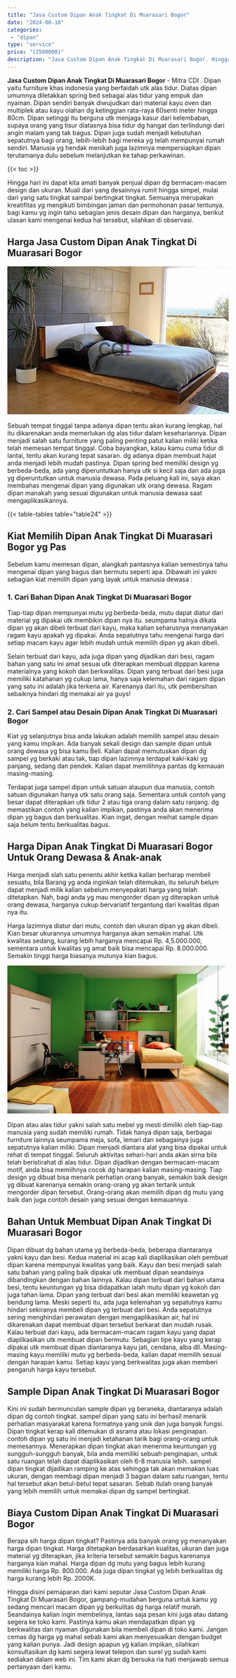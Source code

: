 ```yaml
---
title: "Jasa Custom Dipan Anak Tingkat Di Muarasari Bogor"
date: "2024-08-18"
categories:
 - "dipan"
type: "service"
price: "[2500000]"
description: "Jasa Custom Dipan Anak Tingkat Di Muarasari Bogor. Hingga disini pemaparan dari kami seputar Jasa Custom Dipan Anak Tingkat Di Muarasari Bogor, gampang-mudah..."
---
```


**Jasa Custom Dipan Anak Tingkat Di Muarasari Bogor** - Mitra CDI . Dipan yaitu furniture khas indonesia yang berfaidah utk alas tidur. Diatas dipan umumnya diletakkan spring bed sebagai alas tidur yang empuk dan nyaman. Dipan sendiri banyak diwujudkan dari material kayu oven dan multiplek atau kayu olahan dg ketinggian rata-raya 60senti meter hingga 80cm. Dipan setinggi itu berguna utk menjaga kasur dari kelembaban, supaya orang yang tisur diatasnya bisa tidur dg hangat dan terlindungi dari angin malam yang tak bagus. Dipan juga sudah menjadi kebutuhan sepatutnya bagi orang, lebih-lebih bagi mereka yg telah mempunyai rumah sendiri. Manusia yg hendak menikah juga lazimnya mempersiapkan dipan terutamanya dulu sebelum melanjutkan ke tahap perkawinan.

{{< toc >}}

Hingga hari ini dapat kita amati banyak penjual dipan dg bermacam-macam design dan ukuran. Muali dari yang desainnya rumit hingga simpel, mulai dari yang satu tingkat sampai bertingkat tingkat. Semuanya merupakan kreatifitas yg mengikuti bimbingan jaman dan permohonan pasar tentunya. bagi kamu yg ingin tahu sebagian jenis desain dipan dan harganya, berikut ulasan kami mengenai kedua hal tersebut, silahkan di observasi.

## Harga Jasa Custom Dipan Anak Tingkat Di Muarasari Bogor

![Jasa Custom Dipan Anak Tingkat Di Muarasari Bogor](/images/mebel/dipan-dewasa-007.jpg)

Sebuah tempat tinggal tanpa adanya dipan tentu akan kurang lengkap, hal itu dikarenakan anda memerlukan dg alas tidur dalam kesehariannya. Dipan menjadi salah satu furniture yang paling penting patut kalian miliki ketika telah memesan tempat tinggal. Coba bayangkan, kalau kamu cuma tidur di lantai, tentu akan kurang tepat sasaran. dg adanya dipan membuat hajat anda menjadi lebih mudah pastinya. Dipan spring bed memiliki design yg berbeda-beda, ada yang diperuntutkan hanya utk si kecil saja dan ada juga yg diperuntutkan untuk manusia dewasa. Pada peluang kali ini, saya akan membahas mengenai dipan yang digunakan utk orang dewasa. Ragam dipan manakah yang sesuai digunakan untuk manusia dewasa saat mengaplikasikannya.

{{< table-tables table="table24" >}}

## Kiat Memilih Dipan Anak Tingkat Di Muarasari Bogor yg Pas

Sebelum kamu memesan dipan, alangkah pantasnya kalian semestinya tahu mengenai dipan yang bagus dan bermutu seperti apa. Dibawah ini yakni sebagian kiat memilih dipan yang layak untuk manusia dewasa :

### 1\. Cari Bahan Dipan Anak Tingkat Di Muarasari Bogor

Tiap-tiap dipan mempunyai mutu yg berbeda-beda, mutu dapat diatur dari material yg dipakai utk membikin dipan nya itu. seumpama halnya dikala dipan yg akan dibeli terbuat dari kayu, maka kalian seharusnya menanyakan ragam kayu apakah yg dipakai. Anda sepatutnya tahu mengenai harga dari setiap macam kayu agar lebih mudah untuk memilih dipan yg akan dibeli.

Selain terbuat dari kayu, ada juga dipan yang dijadikan dari besi, ragam bahan yang satu ini amat sesuai utk diterapkan membuat dipppan karena materialnya yang kokoh dan berkwalitas. Dipan yang terbuat dari besi juga memiliki katahanan yg cukup lama, hanya saja kelemahan dari ragam dipan yang satu ini adalah jika terkena air. Karenanya dari itu, utk pembersihan sebaiknya hindari dg memakai air ya guys!

### 2\. Cari Sampel atau Desain Dipan Anak Tingkat Di Muarasari Bogor

Kiat yg selanjutnya bisa anda lakukan adalah memilih sampel atau desain yang kamu impikan. Ada banyak sekali design dan sample dipan untuk orang dewasa yg bisa kamu Beli. Kalian dapat memutuskan dipan dg sampel yg berkaki atau tak, tiap dipan lazimnya terdapat kaki-kaki yg panjang, sedang dan pendek. Kalian dapat memilihnya pantas dg kemauan masing-masing.

Terdapat juga sampel dipan untuk satuan ataupun dua manusia, contoh satuan digunakan hanya utk satu orang saja. Sementara untuk contoh yang besar dapat diterapkan utk tidur 2 atau tiga orang dalam satu ranjang. dg memastikan contoh yang kalian impikan, pastinya anda akan menerima dipan yg bagus dan berkualitas. Kian ingat, dengan meihat sample dipan saja belum tentu berkualitas bagus.

## Harga Dipan Anak Tingkat Di Muarasari Bogor Untuk Orang Dewasa & Anak-anak

Harga menjadi slah satu penentu akhir ketika kalian berharap membeli sesuatu, bila Barang yg anda inginkan telah ditemukan, itu seluruh belum dapat menjadi milik kalian sebelum menyepakati harga yang telah ditetapkan. Nah, bagi anda yg mau mengorder dipan yg diterapkan untuk orang dewasa, harganya cukup bervariatif tergantung dari kwalitas dipan nya itu.

Harga lazimnya diatur dari mutu, contoh dan ukuran dipan yg akan dibeli. Kian besar ukurannya umumnya harganya akan semakin mahal. Utk kwalitas sedang, kurang lebih harganya mencapai Rp. 4,5.000.000, sementara untuk kwalitas yg amat baik bisa mencapai Rp. 8.000.000. Semakin tinggi harga biasanya mutunya kian bagus.

![Jasa Custom Dipan Anak Tingkat Di Muarasari Bogor](/images/mebel/dipan-anak-012.jpg)

Dipan atau alas tidur yakni salah satu mebel yg mesti dimiliki oleh tiap-tiap manusia yang sudah memiliki rumah. Tidak hanya dipan saja, berbagai furniture lainnya seumpama meja, sofa, lemari dan sebagainya juga sepatutnya kalian miliki. Dipan menjadi diantara alat yang bisa dipakai untuk rehat di tempat tinggal. Seluruh aktivitas sehari-hari anda akan sirna bila telah beristirahat di alas tidur. Dipan dijadikan dengan bermacam-macam motif, anda bisa memiihnya cocok dg harapan kalian masing-masing. Tiap design yg dibuat bisa menarik perhatian orang banyak, semakin baik design yg dibuat karenanya semakin orang-orang yg akan tertarik untuk mengorder dipan tersebut. Orang-orang akan memilih dipan dg mutu yang baik dan juga contoh desain yang sesuai dengan kemauannya.

## Bahan Untuk Membuat Dipan Anak Tingkat Di Muarasari Bogor

Dipan dibuat dg bahan utama yg berbeda-beda, beberapa diantaranya yakni kayu dan besi. Kedua material ini acap kali diaplikasikan oleh pembuat dipan karena mempunyai kwalitas yang baik. Kayu dan besi menjadi salah satu bahan yang paling baik dipakai utk membuat dipan seandainya dibandingkan dengan bahan lainnya. Kalau dipan terbuat dari bahan utama besi, tentu keuntungan yg bisa didapatkan ialah mutu dipan yg kokoh dan juga tahan lama. Dipan yang terbuat dari besi akan memiliki keawetan yg bendung lama. Meski seperti itu, ada juga kelemahan yg sepatutnya kamu hindari sekiranya membeli dipan yg terbuat dari besi. Anda sepatutnya sering menghindari perawatan dengan mengaplikasikan air, hal ini dikarenakan dapat membuat dipan tersebut berkarat dan mudah rusak. Kalau terbuat dari kayu, ada bermacam-macam ragam kayu yang dapat diaplikasikan utk membuat dipan bermutu. Sebagian tipe kayu yang kerap dipakai utk membuat dipan diantaranya kayu jati, cendana, alba dll. Masing-masing kayu memiliki mutu yg berbeda-beda, kalian dapat memilih sesuai dengan harapan kamu. Setiap kayu yang berkwalitas juga akan memberi pengaruh harga kayu tersebut.

## Sample Dipan Anak Tingkat Di Muarasari Bogor

Kini ini sudah bermunculan sample dipan yg beraneka, diantaranya adalah dipan dg contoh tingkat. sampel dipan yang satu ini berhasil menarik perhatian masyarakat karena formatnya yang unik dan juga banyak fungsi. Dipan tingkat kerap kali ditemukan di asrama atau lokasi penginapan. contoh dipan yg satu ini menjadi ketahanan tarik bagi orang-orang untuk memesannya. Menerapkan dipan tingkat akan menerima keuntungan yg sungguh-sungguh banyak, bila anda memiliki sebuah penginapan, untuk satu ruangan telah dapat diaplikasikan oleh 6-8 manusia lebih. sampel dipan tingkat dijadikan ramping ke atas sehingga tak akan memakan luas ukuran, dengan membagi dipan menjadi 3 bagian dalam satu ruangan, tentu hal tersebut akan betul-betul tepat sasaran. Sebab itulah orang banyak yang lebih memilih untuk memakai dipan dg sampel bertingkat.

## Biaya Custom Dipan Anak Tingkat Di Muarasari Bogor

Berapa sih harga dipan tingkat? Pastinya ada banyak orang yg menanyakan harga dipan tingkat. Harga ditetapkan berdasarkan kualitas, ukuran dan juga material yg diterapkan, jika kriteria tersebut semakin bagus karenanya harganya kian mahal. Harga dipan dg mutu yang bagus lebih kurang memiliki harga Rp. 800.000. Ada juga dipan tingkat yg lebih berkualitas dg harga kurang lebih Rp. 2000K.

Hingga disini pemaparan dari kami seputar Jasa Custom Dipan Anak Tingkat Di Muarasari Bogor, gampang-mudahan berguna untuk kamu yg sedang mencari macam dipan yg berkulitas dg harga relatif murah. Seandainya kalian ingin membelinya, lantas saja pesan kini juga atau datang segera ke toko kami. Pastinya kamu akan mendapatkan dipan yg berkwalitas dan nyaman digunakan bila membeli dipan di toko kami. Jangan cemas dg harga yg mahal sebab kami akan menyesuaikan dengan budget yang kalian punya. Jadi design apapun yg kalian impikan, silahkan konsultasikan dg kami segera lewat telepon dan surel yg sudah kami sediakan dalam web ini. Tim kami akan dg bersuka ria hati menjawab semua pertanyaan dari kamu.
